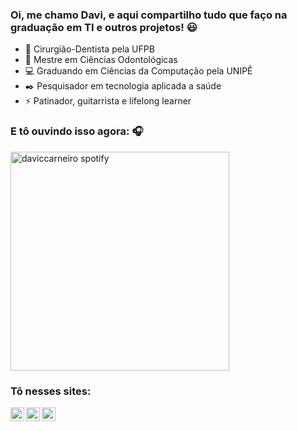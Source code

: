 ### Oi, me chamo Davi, e aqui compartilho tudo que faço na graduação em TI e outros projetos! 😃

- 🦷 Cirurgião-Dentista pela UFPB
- 🥼 Mestre em Ciências Odontológicas
- 💻 Graduando em Ciências da Computação pela UNIPÊ
- ✒️ Pesquisador em tecnologia aplicada a saúde
- ⚡ Patinador, guitarrista e lifelong learner

### E tô ouvindo isso agora: 🎧

[<img src="https://now-playing-codestackr.vercel.app/api/spotify-playing" alt="daviccarneiro spotify" width="350" />](https://open.spotify.com/user/idbd6al9s81ic4w1yk4lngusq?si=3zaRqsiKQwaGJAP70HbfPw)

### Tô nesses sites:

[<img align="left" alt="daviccarneiro | Twitter" width="22px" src="https://cdn.jsdelivr.net/npm/simple-icons@v3/icons/twitter.svg" />][twitter]
[<img align="left" alt="daviccarneiro | LinkedIn" width="22px" src="https://cdn.jsdelivr.net/npm/simple-icons@v3/icons/linkedin.svg" />][linkedin]
[<img align="left" alt="daviccarneiro | Instagram" width="22px" src="https://cdn.jsdelivr.net/npm/simple-icons@v3/icons/instagram.svg" />][instagram]


[twitter]: https://twitter.com/daviccarneiro
[instagram]: https://instagram.com/daviccarneiro
[linkedin]: https://linkedin.com/in/daviccarneiro
